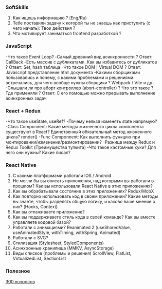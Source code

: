 ### SoftSkills
1. Как ищешь информацию ? (Eng/Ru)
2. Тебе поставили задачу к которой ты не знаешь как приступить (с чего начать): Твои действия ?
3. Что мотивирует заниматься frontend разработкой ?

### JavaScript

-Что такое Event Loop?
-Самый древниий вид асинхронности ?
Ответ: CallBack
-Есть массив с дубликатами. Как вы избавитесь от дубликатов ?
Ответ: Set, hash таблица
-Что такое DOM | Virtual DOM ?
Ответ: Javascript представление html документа
-Какими сборщиками пользовались и почему, с какими проблемами и решениями встречались, для чего вообще нужны сборщики ? Webpack / Vite и др
-Слышали ли про аборт контроллер (abort-controller) ? Что это такое ? Где применяли ?
Ответ: С его помощью можно прерывать выполнение асинхронных задач


### React + Redux
-Что такое useState, useRef?
-Почему нельзя изменять state напрямую?
-Class Componnent: Какие методы жизненного цикла компонента существуют в React? Единственный обязательный метод жизненного цикла? render()
-Func Componnent: Как выполнить функцию при монтировании/изменении/размонтировании?
-Разница между Redux и Redux Toolkit (Преимущества тулкита)
-Что такое кастомные хуки? Для чего они нужны? Какие писал?


### React Native
1. С какими платформами работали IOS / Android
2. Не могли бы вы описать приложения, над которыми вы работали в прошлом? Как вы использовали React Native в этих приложениях?
3. Как вы обрабатывали состояние в этих приложениях? Redux/MobX
4. Как повторно использовать код в своем приложении? Какие методы вы знаете, чтобы разделять общую логику, и каково ваше мнение о них? (Hooks, Context)
5. Как вы отлаживаете приложение?
6. Как вы поддерживаете стиль кода в своей команде? Как вы вместе управляете кодовой базой?
7. Работали с анимациями? Reanimated 2 (useSharedValue, useAnimatedStyle, withTiming, withSpring, Animated)
8. Работали с SVG?
9. Стилизация (Stylesheet, StyledComponents)
10. Асинхронные хранилища (MMKV, AsyncStorage)
11. Виды списков (проблемы и решения) ScrollView, FlatList, VirtualizedList, SectionList

### Полезное
[300 вопросов](https://itvdn.com/ru/blog/article/300-js)
